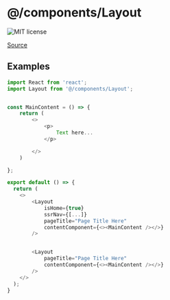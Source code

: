 # @/components/Layout

![MIT license](https://badgen.now.sh/badge/license/MIT)

[Source](https://github.com/jtsamzg/fullstack-nextjs-app/tree/main/src/components/Layout)


## Examples

```js
import React from 'react';
import Layout from '@/components/Layout';


const MainContent = () => {
    return (
        <>
            <p>
                Text here...
            </p>

        </>
    )

};

export default () => {
  return (
    <>
        <Layout
            isHome={true}
            ssrNav={[...]}
            pageTitle="Page Title Here"
            contentComponent={<><MainContent /></>}
        />


        <Layout
            pageTitle="Page Title Here"
            contentComponent={<><MainContent /></>}
        />
    </>
  );
}

```